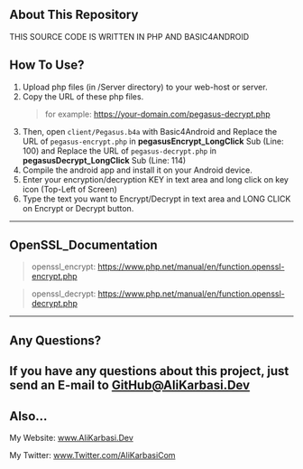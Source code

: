 ## About This Repository

THIS SOURCE CODE IS WRITTEN IN PHP AND BASIC4ANDROID

## How To Use?

1. Upload php files (in /Server directory) to your web-host or server.
2. Copy the URL of these php files.
    > for example: https://your-domain.com/pegasus-decrypt.php
3. Then, open ``` client/Pegasus.b4a ``` with Basic4Android and Replace the URL of ``` pegasus-encrypt.php ``` in **pegasusEncrypt_LongClick** Sub (Line: 100) and Replace the URL of ``` pegasus-decrypt.php ``` in **pegasusDecrypt_LongClick** Sub (Line: 114)
5. Compile the android app and install it on your Android device.
6. Enter your encryption/decryption KEY in text area and long click on key icon (Top-Left of Screen)
7. Type the text you want to Encrypt/Decrypt in text area and LONG CLICK on Encrypt or Decrypt button.
---

## OpenSSL_Documentation

> openssl_encrypt:
https://www.php.net/manual/en/function.openssl-encrypt.php

> openssl_decrypt:
https://www.php.net/manual/en/function.openssl-decrypt.php
---

## Any Questions?

If you have any questions about this project, just send an E-mail to GitHub@AliKarbasi.Dev
---

## Also...

My Website: www.AliKarbasi.Dev

My Twitter: www.Twitter.com/AliKarbasiCom
